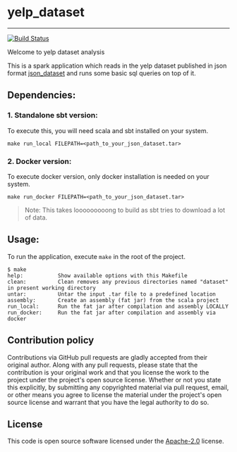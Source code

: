 # yelp_dataset #
---
[![Build Status](https://travis-ci.org/ansrivas/yelp_dataset.svg?branch=master)](https://travis-ci.org/ansrivas/yelp_dataset)


Welcome to yelp dataset analysis

This is a spark application which reads in the yelp dataset published in json format [json_dataset](https://www.yelp.com/dataset/download) and runs some basic sql queries on top of it.

Dependencies:
---

### 1. Standalone sbt version:
To execute this, you will need scala and sbt installed on your system.

`make run_local FILEPATH=<path_to_your_json_dataset.tar>`

### 2. Docker version:
To execute docker version, only docker installation is needed on your system.

`make run_docker FILEPATH=<path_to_your_json_dataset.tar>`
> Note: This takes looooooooong to build as sbt tries to download a lot of data.


Usage:
----

To run the application, execute `make` in the root of the project.

```
$ make
help:           Show available options with this Makefile
clean:          Clean removes any previous directories named "dataset" in present working directory
untar:          Untar the input .tar file to a predefined location
assembly:       Create an assembly (fat jar) from the scala project
run_local:      Run the fat jar after compilation and assembly LOCALLY
run_docker:     Run the fat jar after compilation and assembly via docker
```


## Contribution policy ##

Contributions via GitHub pull requests are gladly accepted from their original author. Along with
any pull requests, please state that the contribution is your original work and that you license
the work to the project under the project's open source license. Whether or not you state this
explicitly, by submitting any copyrighted material via pull request, email, or other means you
agree to license the material under the project's open source license and warrant that you have the
legal authority to do so.

## License ##

This code is open source software licensed under the
[Apache-2.0](http://www.apache.org/licenses/LICENSE-2.0) license.
